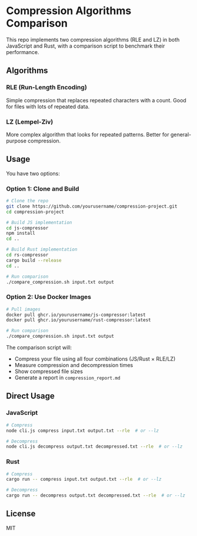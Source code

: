 # Compression Algorithms Comparison

This repo implements two compression algorithms (RLE and LZ) in both JavaScript and Rust, with a comparison script to benchmark their performance.

## Algorithms

### RLE (Run-Length Encoding)
Simple compression that replaces repeated characters with a count. Good for files with lots of repeated data.

### LZ (Lempel-Ziv)
More complex algorithm that looks for repeated patterns. Better for general-purpose compression.

## Usage

You have two options:

### Option 1: Clone and Build
```bash
# Clone the repo
git clone https://github.com/yourusername/compression-project.git
cd compression-project

# Build JS implementation
cd js-compressor
npm install
cd ..

# Build Rust implementation
cd rs-compressor
cargo build --release
cd ..

# Run comparison
./compare_compression.sh input.txt output
```

### Option 2: Use Docker Images
```bash
# Pull images
docker pull ghcr.io/yourusername/js-compressor:latest
docker pull ghcr.io/yourusername/rust-compressor:latest

# Run comparison
./compare_compression.sh input.txt output
```

The comparison script will:
- Compress your file using all four combinations (JS/Rust × RLE/LZ)
- Measure compression and decompression times
- Show compressed file sizes
- Generate a report in `compression_report.md`

## Direct Usage

### JavaScript
```bash
# Compress
node cli.js compress input.txt output.txt --rle  # or --lz

# Decompress
node cli.js decompress output.txt decompressed.txt --rle  # or --lz
```

### Rust
```bash
# Compress
cargo run -- compress input.txt output.txt --rle  # or --lz

# Decompress
cargo run -- decompress output.txt decompressed.txt --rle  # or --lz
```

## License
MIT
